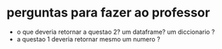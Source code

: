 # perguntas para fazer ao professor

- o que deveria retornar a questao 2? um dataframe? um diccionario ?
- a questao 1 deveria retornar mesmo um numero ?